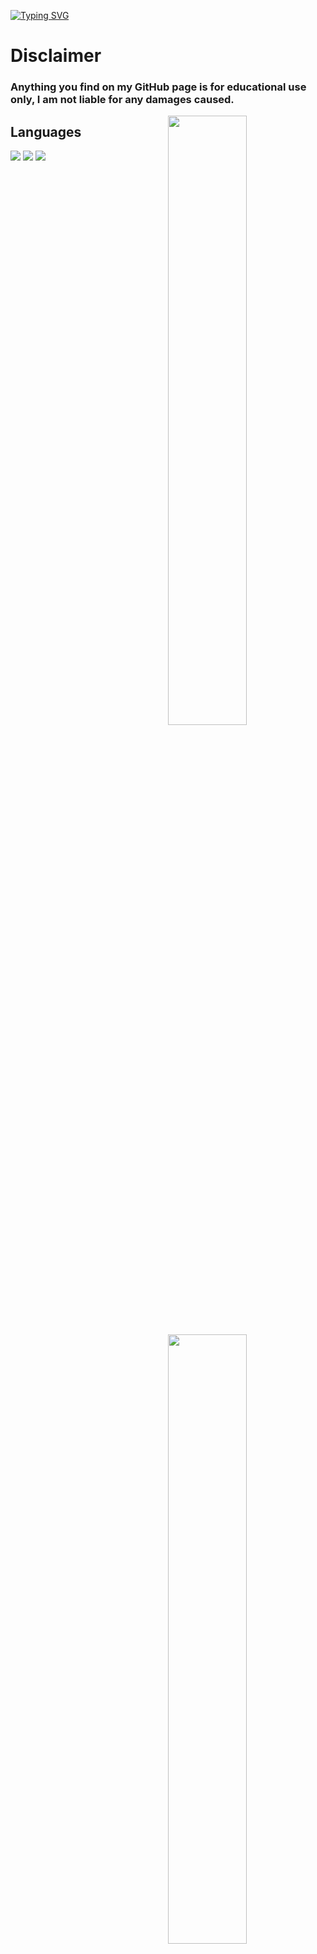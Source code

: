 [![Typing SVG](https://readme-typing-svg.demolab.com/?lines=Hi+there+👋)](https://git.io/typing-svg)

# Disclaimer
### Anything you find on my GitHub page is for educational use only, I am not liable for any damages caused.

<img width="50%" align="right" src="https://github-readme-stats.vercel.app/api?username=Alexander-Development&count_private=true&include_all_commits=true&show_icons=true&theme=midnight-purple&icon_color=fff&hide_border=true">
<img width="50%" align="right" src="https://github-readme-stats.vercel.app/api/top-langs?username=Alexander-Development&theme=midnight-purple&layout=compact&hide_border=true&langs_count=10&exclude_repo=mcp1.8.9op">

## Languages
![](https://img.shields.io/badge/java-ED8B00?style=for-the-badge&logo=oracle&logoColor=black)
![](https://img.shields.io/badge/python-0078D6?style=for-the-badge&logo=python&logoColor=white)
![](https://img.shields.io/badge/javascript-F7DF1E?style=for-the-badge&logo=javascript&logoColor=black)
